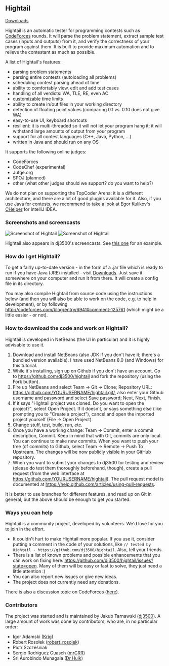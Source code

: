 ## Hightail

[Downloads](https://github.com/dj3500/hightail/releases)

Hightail is an automatic tester for programming contests such as [CodeForces](http://codeforces.com) rounds. It will parse the problem statement, extract sample test cases (inputs and outputs) from it, and verify the correctness of your program against them. It is built to provide maximum automation and to relieve the contestant as much as possible.

A list of Hightail's features:
* parsing problem statements
* parsing entire contests (autoloading all problems)
* scheduling contest parsing ahead of time
* ability to comfortably view, edit and add test cases
* handling of all verdicts: WA, TLE, RE, even AC
* customizable time limits
* ability to create in/out files in your working directory
* detection of floating point values (comparing 0.1 vs. 0.10 does not give WA)
* easy-to-use UI, keyboard shortcuts
* resilient: it is multi-threaded so it will not let your program hang it; it will withstand large amounts of output from your program
* support for all contest languages (C++, Java, Python, ...)
* written in Java and should run on any OS

It supports the following online judges:
* CodeForces
* CodeChef (experimental)
* Jutge.org
* SPOJ (planned)
* other (what other judges should we support? do you want to help?)

We do not plan on supporting the TopCoder Arena: it is a different architecture, and there are a lot of good plugins available for it. Also, if you use Java for contests, we recommend to take a look at Egor Kulikov's [CHelper](http://codeforces.com/blog/entry/3273) for IntelliJ IDEA.

### Screenshots and screencasts

![Screenshot of Hightail](http://dj3500.webfactional.com/hightail1.png)
![Screenshot of Hightail](http://dj3500.webfactional.com/hightail2.png)

Hightail also appears in dj3500's screencasts. See [this one](https://www.youtube.com/watch?v=3yG7ivRRQW4&hd=1#t=265s) for an example.

### How do I get Hightail?

To get a fairly up-to-date version - in the form of a .jar file which is ready to run if you have Java (JRE) installed - visit [Downloads](https://github.com/dj3500/hightail/releases). Just save it somewhere on your computer and run it from there. It will create a config file in its directory.

You may also compile Hightail from source code using the instructions below (and then you will also be able to work on the code, e.g. to help in development), or by following http://codeforces.com/blog/entry/6941#comment-125761 (which might be a little easier - or not).

### How to download the code and work on Hightail?

Hightail is developed in NetBeans (the UI in particular) and it is highly advisable to use it.

1. Download and install NetBeans (also JDK if you don't have it; there's a bundled version available). I have used NetBeans 8.0 (and Windows) for this tutorial.
2. While it's installing, sign up on Github if you don't have an account. Go to https://github.com/dj3500/hightail and fork the repository (using the Fork button).
3. Fire up NetBeans and select Team -> Git -> Clone; Repository URL: https://github.com/YOURUSERNAME/hightail.git/, also enter your Github username and password and select Save password; Next, Next, Finish.
4. If it says "Hightail project was cloned. Do you want to open the project?", select Open Project. If it doesn't, or says something else (like prompting you to "Create a project"), cancel and open the imported project yourself (File -> Open Project).
5. Change stuff, test, build, run, etc.
6. Once you have a working change: Team -> Commit, enter a commit description, Commit. Keep in mind that with Git, commits are only local. You can continue to make new commits. When you want to push your tree (of commits) to Github, select Team -> Remote -> Push To Upstream. The changes will be now publicly visible in your GitHub repository.
7. When you want to submit your changes to dj3500 for testing and review (please do test them thoroughly beforehand, though), create a pull request (from the web interface at https://github.com/YOURUSERNAME/hightail). The pull request model is documented at https://help.github.com/articles/using-pull-requests.

It is better to use branches for different features, and read up on Git in general, but the above should be enough to get you started.

### Ways you can help

Hightail is a community project, developed by volunteers. We'd love for you to join in the effort.

* It couldn't hurt to make Hightail more popular. If you use it, consider putting a comment in the code of your solutions, like
`// tested by Hightail - https://github.com/dj3500/hightail`. Also, tell your friends.
* There is a list of known problems and possible enhancements that you can work on fixing here: https://github.com/dj3500/hightail/issues?state=open. Many of them will be easy or fast to solve, they just need a little attention :)
* You can also report new issues or give new ideas.
* The project does not currently need any donations.

There is also a discussion topic on CodeForces ([here](http://codeforces.com/blog/entry/13141)).

### Contributors

The project was started and is maintained by Jakub Tarnawski ([dj3500](http://codeforces.com/profile/dj3500)). A large amount of work was done by contributors, who are, in no particular order:
* Igor Adamski ([Krig](http://codeforces.com/profile/Krig))
* Robert Rosołek ([robert_rosolek](http://codeforces.com/profile/robert_rosolek))
* Piotr Szcześniak
* Sergio Rodriguez Guasch ([mrGRR](http://codeforces.com/profile/mrGRR))
* Sri Aurobindo Munagala ([Dr.Hulk](http://codeforces.com/profile/Dr.Hulk))
